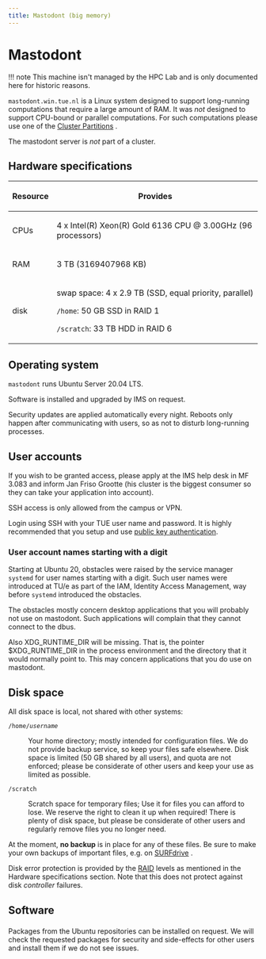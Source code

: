 ```yaml
---
title: Mastodont (big memory)
---
```


# Mastodont

!!! note
    This machine isn't managed by the HPC Lab and is only documented here for historic reasons.

`mastodont.win.tue.nl` is a Linux system designed to support
long-running computations that require a large amount of RAM.
It was *not* designed to support CPU-bound or parallel computations.
For such computations please use one of the [Cluster Partitions](../../specifications.md)
.

The mastodont server is *not* part of a cluster.

## Hardware specifications

<table>
<thead>
<tr class="header">
<th><p>Resource</p></th>
<th><p>Provides</p></th>
</tr>
</thead>
<tbody>
<tr class="odd">
<td><p>CPUs</p></td>
<td><p>4 x Intel(R) Xeon(R) Gold 6136 CPU @ 3.00GHz (96
processors)</p></td>
</tr>
<tr class="even">
<td><p>RAM</p></td>
<td><p>3 TB (3169407968 KB)</p></td>
</tr>
<tr class="odd">
<td><p>disk</p></td>
<td><p>swap space: 4 x 2.9 TB (SSD, equal priority, parallel)</p>
<p><code>/home</code>: 50 GB SSD in RAID 1</p>
<p><code>/scratch</code>: 33 TB HDD in RAID 6</p></td>
</tr>
</tbody>
</table>

## Operating system

`mastodont` runs Ubuntu Server 20.04 LTS.

Software is installed and upgraded by IMS on request.

Security updates are applied automatically every night. Reboots only
happen after communicating with users, so as not to disturb long-running
processes.

## User accounts

If you wish to be granted access, please apply at the IMS help desk in
MF 3.083 and inform Jan Friso Grootte (his cluster is the biggest
consumer so they can take your application into account).

SSH access is only allowed from the campus or VPN.

Login using SSH with your TUE user name and password. It is highly
recommended that you setup and use [public key
authentication](https://linuxwiki.tue.nl/wiki/SSH#SSH_Keys).

### User account names starting with a digit

Starting at Ubuntu 20, obstacles were raised by the service manager
`systemd` for user names starting with a digit.
Such user names were introduced at TU/e as part of the IAM, Identity
Access Management,
way before `systemd` introduced the obstacles.

The obstacles mostly concern desktop applications that you will probably
not use on mastodont.
Such applications will complain that they cannot connect to the dbus.

Also XDG_RUNTIME_DIR will be missing.
That is, the pointer $XDG_RUNTIME_DIR in the process environment and the
directory that it would normally point to.
This may concern applications that you do use on mastodont.

## Disk space

All disk space is local, not shared with other systems:

<dl>
<dt>

`/home/`<em>`username`</em>

<dd>

Your home directory; mostly intended for configuration files.
We do not provide backup service, so keep your files safe elsewhere.
Disk space is limited (50 GB shared by all users), and quota are not
enforced;
please be considerate of other users and keep your use as limited as
possible.

<dt>

`/scratch`

<dd>

Scratch space for temporary files;
Use it for files you can afford to lose.
We reserve the right to clean it up when required!
There is plenty of disk space, but please be considerate of other users
and regularly remove files you no longer need.

</dl>

At the moment, **no backup** is in place for any of these files.
Be sure to make your own backups of important files, e.g. on
[SURFdrive](https://www.surf.nl/bewaar-en-deel-je-bestanden-veilig-in-de-cloud-met-surfdrive/tutorials-voor-het-gebruik-van)
.

Disk error protection is provided by the
[RAID](https://en.wikipedia.org/wiki/RAID) levels as mentioned in the
Hardware specifications section.
Note that this does not protect against disk <i>controller</i> failures.

<h2>

Software

</h2>

Packages from the Ubuntu repositories can be installed on request.
We will check the requested packages for security and side-effects for
other users
and install them if we do not see issues.
